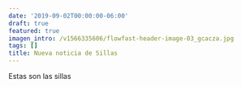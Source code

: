 ```yaml
---
date: '2019-09-02T00:00:00-06:00'
draft: true
featured: true
imagen_intro: /v1566335606/flowfast-header-image-03_gcacza.jpg
tags: []
title: Nueva noticia de Sillas
---
```


Estas son las sillas

